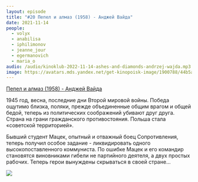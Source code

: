 ```yaml
---
layout: episode
title: "#20 Пепел и алмаз (1958) - Анджей Вайда"
date: 2021-11-14
people:
  - volyx
  - anabilisa
  - iphilimonov
  - jeanne_jour
  - egermanovich
  - maria_o
audio: /audio/kinoklub-2022-11-14-ashes-and-diamonds-andrzej-wajda.mp3
image: https://avatars.mds.yandex.net/get-kinopoisk-image/1900788/44b5aa65-ff45-4512-8a6c-dc1f251b12a1/400x
---
```


[Пепел и алмаз (1958) - Анджей Вайда](https://www.kinopoisk.ru/film/90209/)

1945 год, весна, последние дни Второй мировой войны. Победа ощутимо близка, поляки, прежде объединенные общим врагом и общей бедой, теперь из политических соображений убивают друг друга. Страна на грани гражданского противостояния. Польша стала «советской территорией».

Бывший студент Мацек, опытный и отважный боец Сопротивления, теперь получил особое задание - ликвидировать одного высокопоставленного коммуниста. По ошибке Мацек и его командир становятся виновниками гибели не партийного деятеля, а двух простых рабочих. Теперь герои вынуждены скрываться в своей стране...

![](https://avatars.mds.yandex.net/get-kinopoisk-image/1900788/44b5aa65-ff45-4512-8a6c-dc1f251b12a1/600x)
